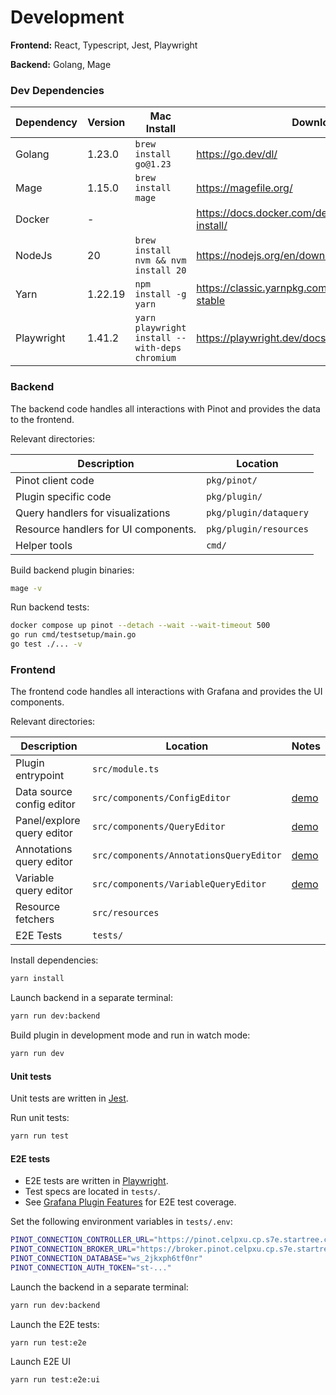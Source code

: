 # Development

**Frontend:** React, Typescript, Jest, Playwright

**Backend:** Golang, Mage

### Dev Dependencies

| Dependency | Version | Mac Install                                    | Download                                                |
|------------|---------|------------------------------------------------|---------------------------------------------------------|
| Golang     | 1.23.0  | `brew install go@1.23`                         | https://go.dev/dl/                                      |
| Mage       | 1.15.0  | `brew install mage`                            | https://magefile.org/                                   |
| Docker     | -       |                                                | https://docs.docker.com/desktop/install/mac-install/    |
| NodeJs     | 20      | `brew install nvm && nvm install 20`           | https://nodejs.org/en/download                          |
| Yarn       | 1.22.19 | `npm install -g yarn`                          | https://classic.yarnpkg.com/en/docs/install/#mac-stable |
| Playwright | 1.41.2  | `yarn playwright install --with-deps chromium` | https://playwright.dev/docs/intro                       |

### Backend

The backend code handles all interactions with Pinot and provides the data to the frontend.

Relevant directories:

| Description                          | Location               |
|--------------------------------------|------------------------|
| Pinot client code                    | `pkg/pinot/`           |
| Plugin specific code                 | `pkg/plugin/`          |
| Query handlers for visualizations    | `pkg/plugin/dataquery` |
| Resource handlers for UI components. | `pkg/plugin/resources` |
| Helper tools                         | `cmd/`                 |

Build backend plugin binaries:

```bash
mage -v
```

Run backend tests:

```bash
docker compose up pinot --detach --wait --wait-timeout 500
go run cmd/testsetup/main.go
go test ./... -v
```

### Frontend

The frontend code handles all interactions with Grafana and provides the UI components.

Relevant directories:

| Description                | Location                                | Notes                                                                                                                     |
|----------------------------|-----------------------------------------|---------------------------------------------------------------------------------------------------------------------------|
| Plugin entrypoint          | `src/module.ts`                         |                                                                                                                           |
| Data source config editor  | `src/components/ConfigEditor`           | [demo](https://drive.google.com/file/d/1DR87qj90xMRnpaXbLffAD2VfoyPK8SpV/view?usp=drive_link)                             |
| Panel/explore query editor | `src/components/QueryEditor`            | [demo](https://drive.google.com/file/d/1DR87qj90xMRnpaXbLffAD2VfoyPK8SpV/view?usp=drive_link)                             |
| Annotations query editor   | `src/components/AnnotationsQueryEditor` | [demo](https://startreedata.slack.com/archives/C071PS6ND1B/p1738709570181519)                                             |
| Variable query editor      | `src/components/VariableQueryEditor`    | [demo](https://startreedata.slack.com/archives/C071PS6ND1B/p1725653129358349?thread_ts=1725653095.452419&cid=C071PS6ND1B) |
| Resource fetchers          | `src/resources`                         |                                                                                                                           |
| E2E Tests                  | `tests/`                                |                                                                                                                           |

Install dependencies:

```bash
yarn install
```

Launch backend in a separate terminal:

```bash
yarn run dev:backend
```

Build plugin in development mode and run in watch mode:

```bash
yarn run dev
```

#### Unit tests

Unit tests are written in [Jest](https://jestjs.io/).

Run unit tests:

```bash
yarn run test
```

#### E2E tests

* E2E tests are written in [Playwright](https://playwright.dev/).
* Test specs are located in `tests/`.
* See [Grafana Plugin Features](https://docs.google.com/spreadsheets/d/1pRcVIEchaQ2S25uydlLbOh0IBYkwQtxgL5eMrm1c0v8/edit?gid=0#gid=0) for E2E test coverage.


Set the following environment variables in `tests/.env`:

```bash
PINOT_CONNECTION_CONTROLLER_URL="https://pinot.celpxu.cp.s7e.startree.cloud"
PINOT_CONNECTION_BROKER_URL="https://broker.pinot.celpxu.cp.s7e.startree.cloud"
PINOT_CONNECTION_DATABASE="ws_2jkxph6tf0nr"
PINOT_CONNECTION_AUTH_TOKEN="st-..."
```

Launch the backend in a separate terminal:

```bash
yarn run dev:backend
```

Launch the E2E tests:

```bash
yarn run test:e2e
```

Launch E2E UI

```bash
yarn run test:e2e:ui
```
